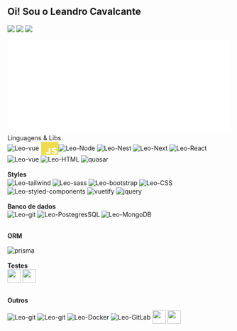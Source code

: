 ## Oi! Sou o Leandro Cavalcante 
<div> 
  
 <a href="https://discord.com/#4260" target="_blank"><img src="https://img.shields.io/badge/Discord-7289DA?style=for-the-badge&logo=discord&logoColor=white" target="_blank"></a> 
  <a href = "mailto:leandroguitarjesus89@gmail.com"><img src="https://img.shields.io/badge/Gmail-D14836?style=for-the-badge&logo=gmail&logoColor=white" target="_blank"></a>
  <a href="https://www.linkedin.com/in/leoscripts" target="_blank"><img src="https://img.shields.io/badge/-LinkedIn-%230077B5?style=for-the-badge&logo=linkedin&logoColor=white" target="_blank"></a>
<a href="https://app.slack.com/client/user_profile/U024E4C3AN4" target="_blank"><img alt="" src="https://img.shields.io/badge/Slack-4A154B?style=for-the-badge&logo=slack&logoColor=white"/></a>

</div>

<td align="center">
  <img src="https://github.com/LeoScripts/LeoScripts/blob/master/metrics.plugin.isocalendar.svg">
</td
       
## Linguagens & Libs
<div style="display: inline_block">
 
  <img align="center" height="30" width="30" alt="Leo-vue" src="https://github.com/LeoScripts/logos-imagens/blob/main/logo/ts.jpeg">
   <img align="center" alt="Leo-Js" height="30" width="40" src="https://raw.githubusercontent.com/devicons/devicon/master/icons/javascript/javascript-plain.svg"><img align="center" alt="Leo-Node" height="30" width="30" src="https://github.com/LeoScripts/logos-imagens/blob/main/logo/node.png">
  <img align="center" alt="Leo-Nest" height="30" width="30" src="https://github.com/LeoScripts/logos-imagens/blob/main/logo/nestjs.svg">
  <img align="center" alt="Leo-Next" height="30" width="30" src="https://github.com/LeoScripts/logos-imagens/blob/main/logo/next.webp">
  <img align="center" alt="Leo-React" height="30" width="30" src="https://github.com/LeoScripts/logos-imagens/blob/main/logo/react%20logo%20s.png">
  <img align="center" height="30" width="30" alt="Leo-vue" src="https://github.com/LeoScripts/logos-imagens/blob/main/logo/vue.png">  
  <img align="center" alt="Leo-HTML" height="30" width="30" src="https://github.com/LeoScripts/logos-imagens/blob/main/logo/html.png">  
  <img align="center" alt="quasar" height="30" width="30" src="https://cdn.quasar.dev/logo-v2/512/logo.png" >
</div>

<br>
<b>Styles</b>
<div style="display: inline_block">
 <img align="center" height="30" width="30" alt="Leo-tailwind" src="https://github.com/LeoScripts/logos-imagens/blob/main/logo/tailwind.png"> 
  <img align="center" height="30" width="30" alt="Leo-sass" src="https://github.com/LeoScripts/logos-imagens/blob/main/logo/sass.png"> 
  <img align="center" height="30" width="30" alt="Leo-bootstrap" src="https://github.com/LeoScripts/logos-imagens/blob/main/logo/bootstrap.png"> 
  <img align="center" alt="Leo-CSS" height="30" width="30" src="https://github.com/LeoScripts/logos-imagens/blob/main/logo/css.png"> 
  <img align="center" alt="Leo-styled-components" heigh="30" width="30" src="https://styled-components.com/logo.png">
  <img align="center" alt="vuetify" heigh="30" width="30" src="https://avatars.githubusercontent.com/u/22138497?s=200&v=4" >
  <img align="center" alt="jquery" heigh="30" width="30" src="https://icon-library.com/images/jquery-icon-png/jquery-icon-png-7.jpg">
</div>

<br>
<b>Banco de dados</b>
<div style="display: inline_block">
   <img align="center" height="30" width="30" alt="Leo-git" src="https://github.com/LeoScripts/logos-imagens/blob/main/logo/logo-mysql-mysql-logo-png-images-are-download-crazypng-211.png">
  <img align="center" height="30" width="30" alt="Leo-PostegresSQL" src="https://github.com/LeoScripts/logos-imagens/blob/main/logo/PG.png">
  <img align="center" height="30" width="30" alt="Leo-MongoDB" src="https://github.com/LeoScripts/logos-imagens/blob/main/logo/MONGO.png">  
</div><br>

<strong>ORM</strong>
<div>
  <img align="center" height="30" width="100" alt="prisma" src="https://images2.prisma.io/footer-logo.png">
</div>
<br>
<b>Testes</b>
<div style="display: inline_block">
  <img align="center" height="30" width="30" src="https://seeklogo.com/images/J/jest-logo-F9901EBBF7-seeklogo.com.png" > 
  <img align="center" height="30" width="30" src="https://testing-library.com/img/octopus-128x128.png"> 
</div><br>

<b>Outros</b>
<div style="display: inline_block">
  <img align="center" height="30" width="40" alt="Leo-git" src="https://cdn.jsdelivr.net/gh/devicons/devicon/icons/git/git-original.svg"> 
  <img align="center" height="30" width="30" alt="Leo-git" src="https://github.com/LeoScripts/logos-imagens/blob/main/logo/github-icon-x.png"> 
  <img align="center" alt="Leo-Docker" height="30" width="30" src="https://github.com/LeoScripts/logos-imagens/blob/main/logo/docker.png"> 
  <img align="center" alt="Leo-GitLab" height="30" width="30" src="https://github.com/LeoScripts/logos-imagens/blob/main/logo/gitlab.png"> 
  <img align="center" height="30" width="30" src="https://www.gstatic.com/devrel-devsite/prod/vc705ce9bd51279e80f03a51aec7c6eb1f05e56e75c958618655fc719098c9888/firebase/images/touchicon-180.png">
  <img align="center" height="30" width="30" src="https://media.inkscape.org/static/images/inkscape-logo.svg">
</div><br>

<br> 

<div>
       
   <img  alt="" src="https://img.shields.io/badge/Unity-100000?style=for-the-badge&logo=unity&logoColor=white"/>
   
   <img alt="" src="https://img.shields.io/badge/Ubuntu-E95420?style=for-the-badge&logo=ubuntu&logoColor=white"/>
   <img alt="" src="https://img.shields.io/badge/Linux_Mint-87CF3E?style=for-the-badge&logo=linux-mint&logoColor=white"/>
   <img alt="" src="https://img.shields.io/badge/Windows-0078D6?style=for-the-badge&logo=windows&logoColor=white"/>
   
</div>



  
 
 
